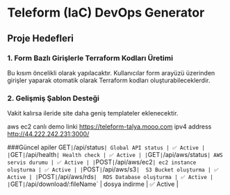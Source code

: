 # Teleform (IaC) DevOps Generator

## Proje Hedefleri

### 1. Form Bazlı Girişlerle Terraform Kodları Üretimi
Bu kısım öncelikli olarak yapılacaktır. Kullanıcılar form arayüzü üzerinden girişler yaparak otomatik olarak Terraform kodları oluşturabileceklerdir. 

### 2. Gelişmiş Şablon Desteği
Vakit kalırsa ileride site daha geniş templateler eklenecektir.


aws ec2 canlı demo linki 
https://teleform-talya.mooo.com
ipv4 address http://44.222.242.231:3000/





###Güncel apiler
GET` | `/api/status` | Global API status | ✅ Active |
| `GET` | `/api/health` | Health check | ✅ Active |
| `GET` | `/api/aws/status` | AWS servis durumu | ✅ Active |
| `POST` | `/api/aws/ec2` | ec2 instance oluşturma | ✅ Active |
| `POST` | `/api/aws/s3` |  S3 Bucket oluşturma | ✅ Active |
| `POST` | `/api/aws/rds` |  RDS Database oluşturma | ✅ Active |
| `GET` | `/api/download/:fileName` | dosya indirme | ✅ Active |


